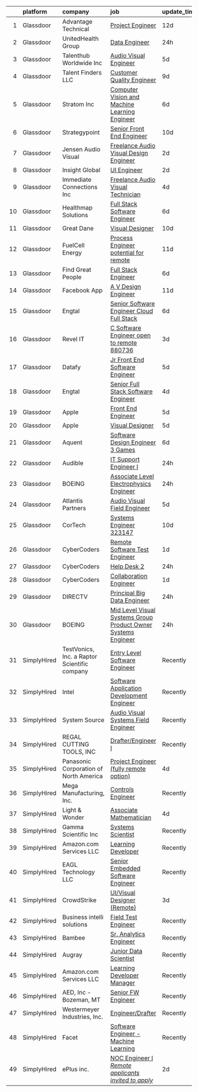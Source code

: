 

|    | platform    | company                                      | job                                                                                                                                                                                                                                                                                                                                                                                                                                                                                                                                                                                                                                                                                                                                                                                                                                                                                                                                                                                                                                                                                                                                                                                                                                                                                                                                                                                                                     | update_time   | location          |
|---:|:------------|:---------------------------------------------|:------------------------------------------------------------------------------------------------------------------------------------------------------------------------------------------------------------------------------------------------------------------------------------------------------------------------------------------------------------------------------------------------------------------------------------------------------------------------------------------------------------------------------------------------------------------------------------------------------------------------------------------------------------------------------------------------------------------------------------------------------------------------------------------------------------------------------------------------------------------------------------------------------------------------------------------------------------------------------------------------------------------------------------------------------------------------------------------------------------------------------------------------------------------------------------------------------------------------------------------------------------------------------------------------------------------------------------------------------------------------------------------------------------------------|:--------------|:------------------|
|  1 | Glassdoor   | Advantage Technical                          | [Project Engineer](https://www.glassdoor.com/partner/jobListing.htm?pos=117&ao=1110586&s=58&guid=00000182101ebd8297d02ad73f6a84c5&src=GD_JOB_AD&t=SR&vt=w&ea=1&cs=1_a4b00692&cb=1658127826794&jobListingId=1007985750932&cpc=2F9DD8B511C89582&jrtk=3-0-1g881tfee2dhf001-1g881tferimbe800-a7479fba4bedaff4--6NYlbfkN0CQRQ3eiV4YWjrRS1ho7HVQ9JO8v6Fb3eU0yDOJbdOiEguntuRlpE4-_N6DYLNj-Gq-hMpVIf-N4PBMjpjm8eL77gqCTGfiPW4gt3py_YKHTwLOa1lmUSRIE-wzznUVsFQoFtyc-VruCZnAGE4Y8HoG9UtzrGS8iVZn8IHyutF-R0Un5c8DN43UiScMHo8DGyy6qwaZHW9pfiJTRzJeIzga9wwpCtNj3RwrrX3yFXTWke35234Nkk42L-8OBFt6W67ApxBd2ZzbQWa98TyiBIk8HOo5juhAt3zU1qEvRLwujQXboDT4juFOx7MHLeoaAec-vqGEEBzZs8NNpapDFyJV0LnZnTaAjbQ-aGGpfe2hpOpVqA6mHB_eS0MaDjz1muN8BcGqQPakSpsZcw5IM4Z09mXBRD96X5rt97dVjVN5gI4e_2R7Nv-faZO7ccxkFAnC6T67KE91UAegtczVNhrnORGrjc6e484yjDzN40H8g9qF_BlXgqsT8UKy0NoUOFGQguiL9oJmH4UweJEYIsPRFPj-LAAH4_qIP4eXWsNQERoU6-UXSeBi)                                                                                                                                                                                                                                                                                                                                                                                                                                                                                                             | 12d           | Camas, WA         |
|  2 | Glassdoor   | UnitedHealth Group                           | [Data Engineer](https://www.glassdoor.com/partner/jobListing.htm?pos=116&ao=1110586&s=58&guid=00000182101ebd8297d02ad73f6a84c5&src=GD_JOB_AD&t=SR&vt=w&cs=1_4db6bc95&cb=1658127826793&jobListingId=1008011112531&cpc=F4EED0218A761C36&jrtk=3-0-1g881tfee2dhf001-1g881tferimbe800-d86abd38da592a75--6NYlbfkN0C8O9VKdOj_1Zh75e9_CvYhSsWVxS1Pvi5WUWhsf4w7FMNRJSW4TyxYsYuWD0K0LuC_C4Q1tBDHmZq-as9HBSb0fb72gXwxAmzij33uSEcYoeHFaIFptTKkWARibMQm1bwQhWf5-TAqJbsq0NGTxH6QcXyYU9qkig2cokNy1E6H4mBi14E-t4_MzUwFZD0O7sP3vDigja3FZujgCLLAIyTqXIygws6XSgKzG7y_nWxn4usR5DyYQDBIDwR7ZPOmIwOuqef6ZM0Ph3eAJcncsZmWKEbH5QNw6hpp76Z620bGdMdFhW2JY4pYv7HjWfJ3JANdNMUBkKSZHjYS8Uf4_01lEgrVgSBpyNSiywFIYm2s2Hum64kuj6dC5E-OljlgCgkcWvLJIeWNPZ70ciS6HH4ggA1kZ3kIhbchhc2OQBYI_V981_Cf84ANTLdQ_nSbRvs%3D)                                                                                                                                                                                                                                                                                                                                                                                                                                                                                                                                                                                                                                       | 24h           | Eden Prairie, MN  |
|  3 | Glassdoor   | Talenthub Worldwide  Inc                     | [Audio Visual Engineer](https://www.glassdoor.com/partner/jobListing.htm?pos=129&ao=1110586&s=58&guid=00000182101ebd8297d02ad73f6a84c5&src=GD_JOB_AD&t=SR&vt=w&ea=1&cs=1_0ae418d6&cb=1658127826796&jobListingId=1008000688025&cpc=8795CF9063CD573D&jrtk=3-0-1g881tfee2dhf001-1g881tferimbe800-c1d0c260fac26604--6NYlbfkN0DpwFV3tuw9vFlML3xauMsT_S9XsNg3VdZNHiuyFzGFE3ciwNCiWa1qTVbJP6xa3o3SiE7kSzpb_mMUGlzcqjxVlt9FBtZPcnYB_qo4ppMqZX69khtSbZ-d0anmaMDwT10aypIn4OmqiZUm8rNL9FWH7XB5YZc2tJcY2fiGON4Np7bbwGgBxOROqtV0WG-NkUcUTSnyu9rlw4Z3NP3ONElcVKcbRQlga4GoRyLavPV2CrdMZC6H8X4kN0ooPcvQIxs-tqfRHR1ndUUgffPY3u_cpNNJnhe9gGFN1HgqvEe08X9KhFIG9pgq0RnM3XmLp_PDugjgI5Gu-ubJynvni5bztN-iSIOUlLu5aLY8nLFdaHUZpHjgxU9k2WtjF0bMZNKSBJS6QPi4oDUWl9i0gK4Yt_raAKyAaO1_fytEzpmITvPIVyxZzgQDPDOiHu9K2dc-JvB6NMt3XMfdzz4ciiJjAP_Thycdy6IyJbuJw03vAp3-1Q12M90qa0qNNLgzWYivNFGBdjtP7w%3D%3D)                                                                                                                                                                                                                                                                                                                                                                                                                                                                                                                                            | 5d            | Newark, NJ        |
|  4 | Glassdoor   | Talent Finders  LLC                          | [Customer Quality Engineer](https://www.glassdoor.com/partner/jobListing.htm?pos=103&ao=1110586&s=58&guid=00000182101ebd8297d02ad73f6a84c5&src=GD_JOB_AD&t=SR&vt=w&ea=1&cs=1_44351191&cb=1658127826792&jobListingId=1007993455640&cpc=AF02A8F32FEE2001&jrtk=3-0-1g881tfee2dhf001-1g881tferimbe800-7c175fe0d7c86be1--6NYlbfkN0Dmx3LM07LHmcTCfdDxfQq3CMLhHJRcstHwhFddpL2x3mjb4UubdYFdrv2OfN7tAbPcDmeOUmtQe3qPh0IZLjy4dfH-y4wZGc4brmhRAKPr01LBBbmWMyLNyvBzN_oLoshbhk0qJaRqzHQcvCG61ITSjcJxI4dorl_WP2h7KTSItjtIEAW2jdLzB8Hv5zGwzx-occaktcKEubraLoYYUqClCSXRzjM1ekvV2Pab9Z7xme5qMTfOqkirviMs3XSkLCjGRPHtViQts0JkwTWpICJEc6N37oid-xXgBXRhiBhYG3erk6XeGuROzUo8LV0Jf6THEYV7j4JVzPrYGNkxpEo0JrfokxUbU3OAXcqaD1yVPcBWvekEm7clEsq8TPfG2p4Rrjd8ircm1xbw7NCNRuP0vaySi2jR3UhIBgKNkjmBsREJ0EcCqGu8T8TGh3yoKLFEVp4jEZSYun2Ckanj14WwgOCyXwrYoaLzC1hHWulTdFGsvaNujcyuys3aTx0CSiXZiuDvyiCqUOuodun7YzCk)                                                                                                                                                                                                                                                                                                                                                                                                                                                                                                                                    | 9d            | Tualatin, OR      |
|  5 | Glassdoor   | Stratom  Inc                                 | [Computer Vision and Machine Learning Engineer](https://www.glassdoor.com/partner/jobListing.htm?pos=110&ao=1110586&s=58&guid=00000182101ebd8297d02ad73f6a84c5&src=GD_JOB_AD&t=SR&vt=w&ea=1&cs=1_5b905637&cb=1658127826793&jobListingId=1007997722081&cpc=D2F1DE17EE1F43B9&jrtk=3-0-1g881tfee2dhf001-1g881tferimbe800-4b643d52aadb7cbe--6NYlbfkN0DHq5cS7_NQY_ZldJLemQnyJLq4g1PakK2IK7lNmBZOqlX4lWGeIayHoS6eVjMnCoMz6j7oXkvRzoVTt6PtW5Az9ZHQCcLZbYJqKkaBVeOb8T467X7fZHHOYo0Qzez9xnSQCWJ67ndDbrLpTVXzvEWYR8jh5m0Vn05KW0tQ3qVs_BJXvM5Z9CchOztAd9t2N1at7GOaOvrgRg52XrSCn7JjcPte0RYyYnGTJ-RA-tkcgLVYZr_d0FuXVdoJXAw_vzMNAye2tmPlp4Pe6DgGyi06PCvVRFX7R1IqvqfDo5dMiYia4m8U1gFDqRdTCnuLmD6T03RwLExd-0S8kvlbN95xDdvpGWHNN1RZ7uv0IyYqGXnAH7KT5uEuQzsT0lXiiTy8yLUCK22DKO_7yG65u02vFwVlyL738vz2PIy5fMsyQYf-EDiHfie7usjKeP478aMlNP0FuPyKvJaYJRNwkm0z80kX0YKHv3JjEXtbADm0CN8772xPeEKUvLHD7-fyILVi1nGIU-oGL9a8mZCjiuL-aSHrTz32A0o%3D)                                                                                                                                                                                                                                                                                                                                                                                                                                                                                                  | 6d            | Boulder, CO       |
|  6 | Glassdoor   | Strategypoint                                | [Senior Front End Engineer](https://www.glassdoor.com/partner/jobListing.htm?pos=118&ao=1110586&s=58&guid=00000182101ebd8297d02ad73f6a84c5&src=GD_JOB_AD&t=SR&vt=w&ea=1&cs=1_2c955c46&cb=1658127826794&jobListingId=1007990760511&cpc=A65DF3A704A48F9B&jrtk=3-0-1g881tfee2dhf001-1g881tferimbe800-2eb1f9986d32a8d3--6NYlbfkN0DdX1mfY0NdE8EPArwFPFtjMkIEdXeK7g4H_lDURVdYTV-b0_V6NfPTfDiH6uWv4SkxgXXY2aWhKYiSG0TVDcdQOFtMjvzLSGkVpvmqWdCwIZ1Di2ANVYkrpPtY9h3fSfbb2SLsvKU9pBqMRg0B2nZIaFcdYhGD4xhfZrtA7vpqGeAYUBV8DbFt46wNBurihXS6BITRnw0kKM0Nrt3ccbtb-bf7s-JmNEe_cW-3JZfibLejNwl651VnGVUHK68-L0Lc0vLUXr0RezuLqqUkEisng91WEltt2Cp4BKWMTw4t1RB_tTmVrDk8W77eLIqAVMiFKzS1Ek9XauwcnfRCucTEa3_0cmGznoG4FaD4KI_znHoUDiEOVctNLXx-vdbNdTEz7Lb8I_VHtyayu_mF_gxEQLVLwf9-anUPG4eKZn-_LbOqxlVCj9wM3mhdJo_X1ToJvLMp5RmXjs2PAyTPK8vGZBVfsZYvzWaIYMg4cVPLB83FWd76Ekm62Bz8aXglrD_FhAwg1OfaJg%3D%3D)                                                                                                                                                                                                                                                                                                                                                                                                                                                                                                                                        | 10d           | Remote            |
|  7 | Glassdoor   | Jensen Audio Visual                          | [Freelance Audio Visual Design Engineer](https://www.glassdoor.com/partner/jobListing.htm?pos=105&ao=1110586&s=58&guid=00000182101ebd8297d02ad73f6a84c5&src=GD_JOB_AD&t=SR&vt=w&ea=1&cs=1_a4f0ff53&cb=1658127826792&jobListingId=1008008655393&cpc=4F748F1840550ABC&jrtk=3-0-1g881tfee2dhf001-1g881tferimbe800-2b26840a77cfcb6f--6NYlbfkN0B91O5vKeJxR9_hxmDa8e6Q5G1GjibsWHgJn1skfYlPwkAXe845tnLEvoI6XuF0eBIBIhcz0HPUIe79UujOZBVd63yv6bxa1aImQmynUaNewE95G793KRTOknt_ThP5QTrQDOUmd5gLH-22R2jo_gzJCrI3Bf2XfHqThDx0q7NMMsUMDd3ajSAC3ZreR5MhGkgrOJSAwb1ZOnxc8TyUppBBoDbdYebiwn-2mu3DLERp-xm1-Pv8wJGX07htFbFqSonAv801IYieH2Z5kMhTU4rfhwY3Ll8OWytNe5VpNpKaVvEaa1rPQutvchO2Y44aIuHtdocRIduLjmSRQohaJz8l7tzonr66141Cwi6z8QqtlFVeXdjV_zN-WMrrC-TWtGlpTCu0I1MVcFl7t6eH9vFCYyDDbueeS6gB32sGCMalqA-R6H_aZ1vTA4CrxxeE0xH_qA2MrM1eO69M-kNIyYoZNChavt49JVXiLxq0j_FvlB0zNYS8l69ajDycln4hb7cLbL-fHo5AhSIvPGus-2lr0YJilzKv1cc%3D)                                                                                                                                                                                                                                                                                                                                                                                                                                                                                                         | 2d            | Remote            |
|  8 | Glassdoor   | Insight Global                               | [UI Engineer](https://www.glassdoor.com/partner/jobListing.htm?pos=126&ao=1110586&s=58&guid=00000182101ebd8297d02ad73f6a84c5&src=GD_JOB_AD&t=SR&vt=w&cs=1_a6ae7bcb&cb=1658127826795&jobListingId=1008007764111&cpc=3DB599BF2F4828F0&jrtk=3-0-1g881tfee2dhf001-1g881tferimbe800-efffad23cdd4c697--6NYlbfkN0BKkHZu3wF05EeDimN_p6sYpKCMArvwa95YdH7UpkaBCqc7l59Erwqcm87s8bKO7iv9rGGtpVwR3vDXtnQA1Phow661jfdibwuAyNS9PQ-Oypp7Gut69j7o5C1zBYmy_0xi3n8wajuGKgnON7fzGodfQhIPobz0htBFmEpgZt95sjgi9ogtwAdHK5o5azN9OYfbtH_c1TEuYbXf1QiVvUyXeByk7bh2ZUOwU-gq9k6GWhSpLY5kr6KxdB-6tNj2lPiNRqFGItrUwxXqB342lekOvIhgHjvuQZ4pPSNQGzhYkNMDmmCR9_CxkuKyuQG3SY8NwX0CxyBaKIoTucKyrZRyOPcNBWhbDc2hhx3de9qCImKgwkpLdT6WWCViyL_e3bV4w3O8mtUIRfO1wPs4DynInZ0Eu3vkIe5MEvMULWEmZxoCWW986rtVdVTmx3ptT3FfONjAYBd5ok9LprMm8kTpQrfQgGrza4ky66SjyEeeWbOr3nDW6PXi)                                                                                                                                                                                                                                                                                                                                                                                                                                                                                                                                                                                       | 2d            | Charlotte, NC     |
|  9 | Glassdoor   | Immediate Connections  Inc                   | [Freelance Audio Visual Technician](https://www.glassdoor.com/partner/jobListing.htm?pos=109&ao=1110586&s=58&guid=00000182101ebd8297d02ad73f6a84c5&src=GD_JOB_AD&t=SR&vt=w&ea=1&cs=1_bfa7d692&cb=1658127826793&jobListingId=1008002556942&cpc=AA718BBA0476CE1A&jrtk=3-0-1g881tfee2dhf001-1g881tferimbe800-f97c75d5f310937c--6NYlbfkN0BG9Ax1qsUPHoY0E4kFVpA_KBm8xzlKrOmxc7eo6gJ-3DmrsUt4Q--mKyV_CNpS3zLlHHCeyra8OtLkU1I6_4EssTn692_Rk4dkwmkhK2QOwC7ct1Oq57WC47Gn3VLtFOE1KVz9e_2EnIHwRY1pCi67Td5yyLtPmi08MxSdk75EmhDVDSb6Az9ELMqPXNUdbOgb1znWFemtFCw51opUbZr4eE_MUvClt5M-UWEoACmOeC18xWTEfU0jn_I3yjDg4bVHwlregM2Lb4Gs8IM-WSo1KJastTFwuCVxI3cSlKQiHx0USAkTHmhIwkAh0-aCfi3duBB8MN3pZbcpcdhSUWFTwSTzAF2fGUl0jrYF7AneLl0ZjzQNgvfJIAeoGCFeOSobj9xuN5g4A4YON3Ix8XSnWJStMOIexZoyaBPE2-HtOku4gqPwWNX0r4vaSRMQ9t5eIPX_x6XNgXXG7x0OweWJSBNgNz-gA4Nx8gKMYHASi974mE6Nyu1aKkka47A55nHHLQ9nxqwFTQ%3D%3D)                                                                                                                                                                                                                                                                                                                                                                                                                                                                                                                                | 4d            | Boston, MA        |
| 10 | Glassdoor   | Healthmap Solutions                          | [Full Stack Software Engineer](https://www.glassdoor.com/partner/jobListing.htm?pos=102&ao=1110586&s=58&guid=00000182101ebd8297d02ad73f6a84c5&src=GD_JOB_AD&t=SR&vt=w&cs=1_971b1ccb&cb=1658127826791&jobListingId=1007997934373&cpc=3E225290CE1C2C09&jrtk=3-0-1g881tfee2dhf001-1g881tferimbe800-98b89bdb07e5fd84--6NYlbfkN0CIqrLb0VkHogqko4T1kIoOU6TIf4MdOcHO-olMTIQ9MMCHEeer82h9N5NYR4Sy4xPsvKaMsSF7To_vjh4pSBz-8DvJcTRBzCMtkezYtTUXvVqgMLYFtpVbPv9AuGaMghe5Feky_9vUFQel52DGXyFvGzZz7mfioBwMKesop-0NvzNeb9ZziHXUBcYNq05AGFGVf106bEpWQyKNwKyODBBFUd-Qb2ynur28UJbo7KwDLmgFpfhQ5eebj_tjSyhtL_-iIPoG7Gkn0YB8llRQkJHDs88qtlsG1M3onBvcscA8-plFw7hNeoRgcznDM1SwNTiV0bZCt4L5IlChQQQ0CT6MblZCCcjOm8eXyjs1h_JReoJRu2R9Qve7Ea7b-XH6mODtMgh6Zjsqer6_5u37lIpdMYByK4nxcnvv2pz3yli4PzfmJe6XkgMFr7VDCtCnuxwPv8xf0sN0NHv7dayJl1xmHFiWFMGHv_CbRJd9bG3ODsIpA3RuL2nkaXie5xVoKUMVOJviQAcxow%3D%3D)                                                                                                                                                                                                                                                                                                                                                                                                                                                                                                                                          | 6d            | Remote            |
| 11 | Glassdoor   | Great Dane                                   | [Visual Designer](https://www.glassdoor.com/partner/jobListing.htm?pos=107&ao=1110586&s=58&guid=00000182101ebd8297d02ad73f6a84c5&src=GD_JOB_AD&t=SR&vt=w&ea=1&cs=1_166028ad&cb=1658127826792&jobListingId=1007990618796&cpc=75B6770C194DCF89&jrtk=3-0-1g881tfee2dhf001-1g881tferimbe800-766332630eccf0ea--6NYlbfkN0DCrBmmUxXYPxYG7BtQHLGDEZuinodfNqtJzgJjp5EgMkkYUlK82qrMWcGwYDPkSjg_0UXD-xCf0qLzuiwpX7WMyyuUey01Ain8LfI3gn2c2cDUg1kHGvejTPWwFN2F7KxHYmxylTIOAZdAOLiPMsTuhWjRmFBLj5G_X9azw-LYRlt8OfNLI3ndG5jFHF9uJjG9kc4j6St3isfXWBbm-HILnWuuNsLEJGO-Cn-TAeoSCmoYxlWaLue2qZ14QM9C2eE-Fn9osMrmd2J_BgfgoFl8-Yh5u-Q8LzirEcuyXbzijt9nrt8y6SW_f22zmRLY3s4Nso20YfldSjnC4sd6yYiiSWMnYoQsboK6qSpayqyfZBdW0ABYWgzGpwiFiRcrie106GlisBzJNC8tghw7hqjhoHrfxsKk8QhekX0hLFibS7iKeL874XiNQgM3JocM6ZkxYET5sT7RnnM-B6nXcLvC2mQNxNKDI4RQBtz8pdbCwHMEHsn9BOmvNz8utU-vvp0%3D)                                                                                                                                                                                                                                                                                                                                                                                                                                                                                                                                                                | 10d           | Savannah, GA      |
| 12 | Glassdoor   | FuelCell Energy                              | [Process Engineer  potential for remote ](https://www.glassdoor.com/partner/jobListing.htm?pos=113&ao=1110586&s=58&guid=00000182101ebd8297d02ad73f6a84c5&src=GD_JOB_AD&t=SR&vt=w&ea=1&cs=1_0564fbe4&cb=1658127826793&jobListingId=1007987377613&cpc=1160948BCBA38B5B&jrtk=3-0-1g881tfee2dhf001-1g881tferimbe800-a18775f672e6080d--6NYlbfkN0D-czB5s0GPRDgcR1sV-RphSeikqv8-Bbo1AQgfuWEkCw7SfK2BS6dHXHC71wIOiPV1DLczV_GThehl2BhNxMo1Gnntw1gJLGHvdv3yJUWi36eYU04Q8iEI2LH2hUSeGS627F90n0W5WqzIUAZ_ey1zxM1ISYLcG1_JiaESjvimax1ifA9VglnQeQXfUyf1_kjrDYiP66pCBieuOOgwN_FyzRpkeLD-CYKkZUlx47-xd1OeUKmv4APihiz7dLAJ3vhlJd3bBWiNhuYtMlNHqOdb8KuTQm2IZxRMmSJ379rqGqJs-c0VuHaI7OTmLg5_-Axc_TOf_kRE5m4A-gAW70-kPIrfJnD0k3meMR3rwrlFvUv6wBq7Lk8-nPi4BMcVEIftnbqXxHveDa-KXCnVtZxs4LO5lhnQxEhSHXsBHoFmRD1aaNn91VzqtZQDWhbMp_MFPyZQUDW8ylhybCPylxX_Dy1EDnhdXcMMVxlTEGbcVEiTI5ecevFROuXU5mM6Aw5EgYFS7W-NYQ%3D%3D)                                                                                                                                                                                                                                                                                                                                                                                                                                                                                                                          | 11d           | Remote            |
| 13 | Glassdoor   | Find Great People                            | [Full Stack Engineer](https://www.glassdoor.com/partner/jobListing.htm?pos=124&ao=1110586&s=58&guid=00000182101ebd8297d02ad73f6a84c5&src=GD_JOB_AD&t=SR&vt=w&ea=1&cs=1_9c54f266&cb=1658127826795&jobListingId=1007997608736&cpc=654405A9B1E0A9F5&jrtk=3-0-1g881tfee2dhf001-1g881tferimbe800-81110c879b6f9a3d--6NYlbfkN0AB_wwm9c7mTJ6mF64Z4C4YaWvUN0ue2WMj8uKqDGvbSUpQdFC8tKXzAleKNXG88hYqbhdu5OgK3s6S06o6e9kROcZ0p9G3l1zppEyrdsPDZNnLLsQ91Ot8FL94NgDegTH9gsp_OvUxFL_XX2y3wpnntBQy4LSBZ7Wa8i5aPwxLIiP_0BVy41oEaZ1hd3tWIobfa56C8vIU1PNxHEdv9Q-A99JHrGTzeoFULf6D3Sl-Cpo8ibG_i1ZiXUSEguH3HviediMhnfTL0WncVtYSZ-C2hOGHIXN9wgj6svRlmeDulhgEQ8infKOoUY0LB2CwQa1GB4YV1l32gD2OJOVMtDFf0A0vNpfj22S0i9IDjlbSvW-hvAT7fIUBDaPCbUTaJtx1qEAPigqLXfvyv_b2I7t3Xk8-5hZjA6ocESs_uYuGLEyJijU1lXLgU-gbtJtQep7gcnXVvCsyvnolJCbg65LHiW1uthegsJlSExTnHHRIUZePoCfdGlkpX3Jl95ZQ_IU%3D)                                                                                                                                                                                                                                                                                                                                                                                                                                                                                                                                                            | 6d            | Remote            |
| 14 | Glassdoor   | Facebook App                                 | [A V Design Engineer](https://www.glassdoor.com/partner/jobListing.htm?pos=108&ao=1110586&s=58&guid=00000182101ebd8297d02ad73f6a84c5&src=GD_JOB_AD&t=SR&vt=w&cs=1_c84481f1&cb=1658127826792&jobListingId=1007987082728&cpc=ACAF1607C5C1E404&jrtk=3-0-1g881tfee2dhf001-1g881tferimbe800-a6b078b07fcae20f--6NYlbfkN0DYl4UJW4r1Vl7FEn6T9F-rD9lpC-0oMJVSiWjK_MGUd5ZxEn957iThda3zHpNlLYOR8rBJ7bIPVPFadgHiFM6exkg1ZAlNvMeaNBTLh2jUSD21o7gyZigSkN1Sw-jXOyJt234AZ-8s5XcMbCQjaggb3CIZcz7lD8YWH8O8SDgIqqQplxNokApsHD6QqiHPHetyKijQA0x2ie0RgYI6hIPwiVRrMMPLy3g37wm-JdWUNcCJMoEbGfFeE-6fIthMOmGTsLzXjx0SY6LZbBqTL8Z3GssX7BJgcDn009YCOUNTXiS0QmGWeBSnERVYMovDS_QiOWniX5GsBp4Aw6ZnzBGDhk_hO2Aks4Gufc6kW4cYHL4xivibsNRgeQhlsGf-xyeWPy6XH0bMWcSOmo9ImXrAMTy1UzdU_cjgPoU_OeiW5wQCQDKyn8XT8ZjrCgA6LJ_uBNsbycTaNLhkpvKELXS7fQbLGC84ShZIcvWo5MVDX4BP-T0EUoNCGmT7uGIMnTcVfbohbKJYzP0b7Q--BojmIaHKvbk9oYaZTwUQtYNho1dz8WLb0apHVW90_dmxiJFKEsgaj3V7jUM_HJ9AUlhJCmhx-wx8cKwB6v6XWuX3kg_qKGRTlwZ3PTLNvKuTdT6yaUJDY6I40UXAHdZp-n4nfg-2zMzx7Z-67aZ5Z7f085G6iTNwztp21KESqsbgWROwAL_v9fvr3OVodDe7EvrLglSjX6zJzSbCRxu1T2SxMNB-5BYRJZ7KZjiptyDietYJoPhY4mGCIvVQTv1488tjNrivUC5oCOe6Cix9EQP1czNKd6tDqZ42sL7Kq6VADAKZ7ShM5Yc5XMSK5h4F_wkcdtyu39ptcG2JRBH2sUYxg7XnoLFk88vCiQR3aM_IwB10mTRFHdWxIg4jzYXprRCjsbjnDnpLeUqz-x8fx8D32pa1iw_FJM9qbkjgPQXShALyxTiCqfnwK0uT_gJNvoXAQOFM5CTdAStUzha0sZH9NMNpA1DlGt_uLGKWI3JroTsE8tWA8jZHHdiWArfxGqAkAuA4blxMDg8%3D) | 11d           | Fremont, CA       |
| 15 | Glassdoor   | Engtal                                       | [Senior Software Engineer  Cloud Full Stack ](https://www.glassdoor.com/partner/jobListing.htm?pos=130&ao=1110586&s=58&guid=00000182101ebd8297d02ad73f6a84c5&src=GD_JOB_AD&t=SR&vt=w&ea=1&cs=1_64eaa2d3&cb=1658127826796&jobListingId=1007997760093&cpc=F4EED0218A761C36&jrtk=3-0-1g881tfee2dhf001-1g881tferimbe800-8118d3b44cd52d35--6NYlbfkN0B7Z8t6fEMDh_BTkcJVPNJicKvZQEBTy5HSwyHa20ewqmyfWNXjNsfvmtdqiCQm-EwkGVhWC41tiVBaGwVHNmymbV_3zsZHkc4mWh1021kkDftPZOSkkfi5VcfEghY2-Fq_0rEd7MtMm6m4hr5Kd5jrAKxViqb1_sukXFFdGEAsbilQkeqg5_2FPTKzEUu4DWoT98yMqlyyBsRkNKLaNIcnSHWH9YlOfE5faN4vsxhnJT3eeGZMeNiNv77RLVT136iJsMhU_WuQu6hDFDqf37zzcrLSmWJKOPz5Fxi3lFRgWnxrUQ6GP6Ois4nQo1sgSLaY4t4HU1uw-jBk6RL4nj7d7QBE_TbEPXBvDkn9Ekboxw3Z1dUClNmHN8PPYIAoP2jXUq2Ko_Eoxzeld0JgbyzGeXoXJ3GA5UFO7a7dfyz4xxdekY69TjMkRd2lxtzIm6d2rcqNU6LTO4MaeAfePaJhBoTRbrloElR3HYS11CGyujD0uRKtVNjt8vVk8hnIk6HHInz67anxscN0LGGipWKEJ694fBUYJYxFovij3IeRrw%3D%3D)                                                                                                                                                                                                                                                                                                                                                                                                                                                                                      | 6d            | Remote            |
| 16 | Glassdoor   | Revel IT                                     | [C  Software Engineer  open to remote   880736](https://www.glassdoor.com/partner/jobListing.htm?pos=121&ao=1110586&s=58&guid=00000182101ebd8297d02ad73f6a84c5&src=GD_JOB_AD&t=SR&vt=w&ea=1&cs=1_c51bfbf3&cb=1658127826794&jobListingId=1008005195466&cpc=07D58528F3898F33&jrtk=3-0-1g881tfee2dhf001-1g881tferimbe800-78fc4ba64c5e1c61--6NYlbfkN0CBMkGvlwK6m9pia4-10scwEdV1tdP_EMYk-E5OaTX1bdhbKRI44EdcSf7E6Hc-PClIvYKSfgeIUrslofeSxOsstZtxK53j7gyByq51mq-1oydfT2ImB8RsoR_ip4znSv3DYwwnPpVTw9o6NNF02dpYxd_hvUIi_H212NJ-eV4cqvK4vYeVA9wx1smMY-F1pDbbMRi9m2g4BqAw_D6fKz5IaiF5iBVRcUxNEac_uijgjX5T4YikI5b5UlLNL6-2V7YhBya0Vujv0mzc_xZawUdq0HFyMqQBHlmaMJlUmy6T4Ghfrmd5FHq30azF6ZJdQyyfkOAo2fmMTkS_mJAKfdJVBi-GFpAte9kbC0rmiIaBk3eEBnMCLgQYa5w_DVG-RsYw45hUt0oZ7rBM3zHgFP9TlKou3MJMs30uPD26zgcTf0a4s2N5Vux9K-DrVzhYgL4ZyRpCrQArQThU9OeLTSWwqoXhUPog_gxBf-X0eRqrp93HVfFwMiluEKr_Ht3FkuD_CLyTy2-Z_elfvXt031pQ)                                                                                                                                                                                                                                                                                                                                                                                                                                                                                                                | 3d            | Ohio              |
| 17 | Glassdoor   | Datafy                                       | [Jr  Front End Software Engineer](https://www.glassdoor.com/partner/jobListing.htm?pos=111&ao=1110586&s=58&guid=00000182101ebd8297d02ad73f6a84c5&src=GD_JOB_AD&t=SR&vt=w&ea=1&cs=1_3d2e67ec&cb=1658127826793&jobListingId=1008001127265&cpc=D2F1DE17EE1F43B9&jrtk=3-0-1g881tfee2dhf001-1g881tferimbe800-5ef2e1ecbcda0f00--6NYlbfkN0CNayYzF1mBaI40OgT78t3Q2d9IxlwDzhsYR4HK7epYUQ6uENfBpi378mfFSw0glwSaENmExYtbP8ziNciALUSF8I_5Y-nIuOtKnsv2pTspHEOpjmejQpo4vE7VqJux3zDBE-0Q26_rgYtvbG75Cc44zLC46jnM93OWtmrCbRAHfyNcwwJ0CO1dnDoB3FWPgfc4nzkch1VThJwlqINpHGXY95j4pB9VYXSczntwBdYQVQ8K1QItQ34Bd9Cdekfxr0RFa3MsQ5rWSGxK61ssr-RbOJk-bPWGoUvrW3hLElXbFOxYEkEM0RI9ca3bcz-1nb4iMqRua7ApVWrAZ1VwUayhcqo9Az80nGTfJSPVV5QR7u0q5z8G11mqsXiQ4y1xuZYptBo6-vQRN8fd3ccj7MhIlpmljPHnER8qwWkX4GfSKktgAec98R2Nx8TsGQx_prmVpQgnRmx2B0mYSJWXUv9gL0I9EahhXBuBNxFkFTyioEZJeVxCiil-m4t-vwIy-F9XjI4eSfUViQ%3D%3D)                                                                                                                                                                                                                                                                                                                                                                                                                                                                                                                                  | 5d            | Ogden, UT         |
| 18 | Glassdoor   | Engtal                                       | [Senior Full Stack Software Engineer](https://www.glassdoor.com/partner/jobListing.htm?pos=127&ao=1110586&s=58&guid=00000182101ebd8297d02ad73f6a84c5&src=GD_JOB_AD&t=SR&vt=w&ea=1&cs=1_a4b74c36&cb=1658127826795&jobListingId=1008003147835&cpc=1160948BCBA38B5B&jrtk=3-0-1g881tfee2dhf001-1g881tferimbe800-e0b40d0379171757--6NYlbfkN0B7Z8t6fEMDh_BTkcJVPNJicKvZQEBTy5HSwyHa20ewqmyfWNXjNsfvmtdqiCQm-EweS3qBIao7sN6Ut5o49vGAHYQjvK7lQSIJMGZGVhy8irvMl2-o6QhnjKXb3e_eVHpjKHd229gyBwHqG6rKAfeiS822t4-is79dTBNcqJ7cZK9SIoCfKu9G0BQhtaYiHzAgmEpNjYbHFgBc0WqpuowpizUKtwcd1YH-381kFecANI2sMB3D0CL5W2lYtlv-ebrXhBV3GVxf8NYujY6okNzrygbS_6mIUVSwzd5QshaMj0qrmYD0F-76l1OD-nMTk17Nj6qJPh_9KSO8z3_nuDBNMqojhGtglcviGd2rxLbYou51b5Mv-D-TC_Wcvbx0cyN2dylZ_hnbOS8dYWOdbBvM924kETnp1fVEsyifCAr0WUsPdLW3vRcq64uMccp_9B5VCTe1QndpbfxDT2vctm_fChpzcyeJwGeoCNgCc5GBYpeO3AwbqvpE20AXmJXId2yZAJxGkoMxwkPBSIgtTjNQvo6ZxLFk-oI%3D)                                                                                                                                                                                                                                                                                                                                                                                                                                                                                                            | 4d            | Remote            |
| 19 | Glassdoor   | Apple                                        | [Front End Engineer](https://www.glassdoor.com/partner/jobListing.htm?pos=115&ao=1110586&s=58&guid=00000182101ebd8297d02ad73f6a84c5&src=GD_JOB_AD&t=SR&vt=w&cs=1_598243fb&cb=1658127826793&jobListingId=1008001513312&cpc=F41FEAB56D215062&jrtk=3-0-1g881tfee2dhf001-1g881tferimbe800-aff69617645540e0--6NYlbfkN0BvKrLyj5gPmtZO9T8euul8TCxuuKNOtzRJOomxnwSEodTz2Bc-sPZlC5mDe-NOaJgZD6jMT1c3Xc3P8iLxpJrItp-l1aO_5_8sjK00_NMKoqLiqmczmQZJH_8quVm7stQGINQGOsBzHoKLk0U0rpN9Dr1TqG_WnAzcg1jsWxgtUazgjz5FGYP-mr9YFnthdewUqHifm8e7pKLFoeJ2SsNFBSKi60LD-2ZNtJfVC6abggbnHd3D-Ej13ocBpTIPcaZj_0GUa93JlPJ5ZNtYc8qCipl9pSIvcJWlvOgOb5hqmYeD8IGlTrcYVSiNJArwtuu890astVUVVYmR1uwYmLPaeBFKvGdj7HpPkprVxCGwgjB_RkaHturDpUHmXb52i3BUTpSr9H3Y241JyOElyo-p8zMRIR-HYSAZD9VswU6ZeVLU9rmzfIEJGwdhG_PJ1nLPf_3W36FdbwcJ68FuTllhaJ3WViyCm3BJ0zeu8UCxrHWOQJnGd-8PPUsIkhAGtQdHymBbNQr1gRG96orXr53BXIXSTj1cxPB4GCsOXDtItyTriSZ_6AmUoO0St5vwVErk13uheY_HaP2fvzDovHwSzoA2O4GCtFKoW7VF8bXKsedxO5iD7D23diTifA9B4VE0ApRNKo68BGwCMxO3if-ENQnTNGzeM6l0jSdIhrEy5_6M-P9_d_0BWXSqfvJdq6iXDcRR6YLfQtTsVAI2ogmwfp8WnFPCWRkh6jq9PAeOpNTQTHVZKfTat3nyb6vW37WQhbTdN8_K2WbpLChG31V0gVadOnbHgyQFWV1Rt6Tq-DEmDE86ZPlkHQZEe2v9os2zN-cajdOk_kqCAS1PLfzyj0zZo6DR1M2GtpnHLH4RDgmZEq60XdnmJvCG3tQiC5sSB568kDkVggxKIyeOvp-qes9_COOcr7yuDtaLHh5FpYHhSed7xue-OCZ0cAcJnTk%3D)                                                                                                  | 5d            | San Diego, CA     |
| 20 | Glassdoor   | Apple                                        | [Visual Designer](https://www.glassdoor.com/partner/jobListing.htm?pos=120&ao=1110586&s=58&guid=00000182101ebd8297d02ad73f6a84c5&src=GD_JOB_AD&t=SR&vt=w&cs=1_67319636&cb=1658127826794&jobListingId=1008000449141&cpc=2CAED5C921A5F994&jrtk=3-0-1g881tfee2dhf001-1g881tferimbe800-725650be1939cb46--6NYlbfkN0BvKrLyj5gPmtZO9T8euul8TCxuuKNOtzRJOomxnwSEodTz2Bc-sPZlt2Zgji_QUXE1DpKK_IKw2baLKl9nQSREnHz19bBeIMUFkqjXFi8NUqZQoagmycCQzTLkaeHtPpDE8APa2pgkaoFHMlETbLc6X-81aNBbVmofMmzEl80T-FVMAIqJbGh1dvwZAhl6iJDR6b6dFDHfRrMCMLkdVb8GgK-N_49TskH_YEwQMsfH-U4cWs4fnBX4Zkx9f61l-MGx1nrst57R4r3UikAqzdg2p4KWDBXyc_t3Z0uWiJcXkRGA_pko4n3pMr7aHiu7mwqO1RLyhZLYoW8KxoLWBSkcXlQ6w-oCNoR6tMNiBe_mlmi4O-KL7yESYBw9WsMx4nNNF--2tBHDSv67mZQPW7EWnyPWarpumP_lNv3DjTUwPJ3TkjpKRsy6XtZcDsJyHg8H4ctyVCYfYZMzKrM6UWvn6M9rMTg3HN6iIYzyhEwtnm-7XkCUB6VuVfPcLEMe8POQ_tlqYJyaZ8qm4b3bxiBvJTlr1hH1He_WlZQokf-mE68Xx2x-QPVkd1FKCLSjhh4oVPWfZzt5a8JyHvqVppqlJJKd0N5YmSIjqjSvOFyY1XiHh7jla4YVmmNbxiKg_j0o0gCavARpHRpTRcoXGG1bjmj-_eV_OlnhU4uSNa_KbLnNMp8jqfI-vqPnDwpkU3PWRLpi3iZUONiBqjYDlNdI7fE8vyf3tEavXQaNcP2-Txul-mClVpOv2ISuTf7YtNCOJlNKpLa_deSxYWYbVBLygr3plhV-p6y-FCO5zeX0hXBlfy6hPt-3BZIvNyGmpS3di-9jk4k1vSiM2CVFC5gSf-l2HINKeClgildGMzOzlCg75y3T3ooGa6Yq4WogiylbzHK0eptHyQG7vLOR7KX8QnAQXyGeqm-zw2pL6fbpYVu1ASRGQg2Y)                                                                                                                   | 5d            | Cupertino, CA     |
| 21 | Glassdoor   | Aquent                                       | [Software Design Engineer 3   Games](https://www.glassdoor.com/partner/jobListing.htm?pos=122&ao=1110586&s=58&guid=00000182101ebd8297d02ad73f6a84c5&src=GD_JOB_AD&t=SR&vt=w&cs=1_1974850a&cb=1658127826794&jobListingId=1007998491971&cpc=FA84DF7EA1EC2398&jrtk=3-0-1g881tfee2dhf001-1g881tferimbe800-9407860689a26d9a--6NYlbfkN0DMrcEu7yrtATojKJA7cEzGQ3FdRGWLh0CZQInL4ECGI9gD0Wolx9R2EDT7B77c2cRNsVHmi2Nz3yUZVeF1kDlkgU2DrS0ttf1-4RMKWxJ2erNeNqc8PK2_pssRTx9Cj53zY5TgDvCdWv0W7gTAxIgADNXqA3nY60aR41AimnjTN9woVZ-8mFtBVa8wR3MbYRramYPpRPxM0WZn69Riw61tHBL9BPuDYM5qKeLUjsrOgHmYIlRFp07GiuBPOA0YHsnv1uDpYEiYW6g7trOabq7-S4_fIjYtLYYpiAYWSQ7NRbghAd6cLjZuDhygQ4J4_L1N761HupzjkHhKoOF8To1bsWMoJN4zyWYyOfIyV223yTOKqxA0GiMvcOqTVTQAtBS4KZ98TBpsPttNCAlf68wifUbH0tKU1iWR4p_2g9gidNpTpehj3Z0AJzVQK2WmdGcgLk8DglKH_A%3D%3D)                                                                                                                                                                                                                                                                                                                                                                                                                                                                                                                                                                                                    | 6d            | Remote            |
| 22 | Glassdoor   | Audible                                      | [IT Support Engineer I](https://www.glassdoor.com/partner/jobListing.htm?pos=106&ao=1110586&s=58&guid=00000182101ebd8297d02ad73f6a84c5&src=GD_JOB_AD&t=SR&vt=w&cs=1_e6b78a8f&cb=1658127826792&jobListingId=1008011047666&cpc=B576E40E3A51D23B&jrtk=3-0-1g881tfee2dhf001-1g881tferimbe800-81bd88ecb32a1c1c--6NYlbfkN0Bdd4o5uokT9skMYzkzH2dUVVc_sjS2wyLHOFjCY0bjoWlY3EBfcPTk1JugYgQlrlIvLcXcn0klfG5ZDYz1XLKSr2wQXxDznPVO6UvOimtoPjhbWz-IJtT7lFjqvTICm7qsqV8EUQf80X_CTmwBaimnpTdNCBe-j8N1LXcmWEmzBwDF5AUxWCZK_mbY7ImXyfS67GddfYzIJZM0-ZgPT79Qw10k1C5FUmqbrvkQXNsmoBvCKDb0OH4ezdq4BypDAYodyaP0m2cWB8-Sr9ImR8B1LyunYgCUIHgrnjEyWVBC6MgMd2jvt9_IiU6VAm9nrgdKZR5zV1UcG2Jjnl3LHee8-vOwMCZluu55rrOywWAJsWPmInMujGuB3pjKbWXMxQEevzkF-KkM_uPAZDckYRVDi621n2osTM0cNmAjRMjIgpxsAqWp9F8qzRGNelgpwqg%3D)                                                                                                                                                                                                                                                                                                                                                                                                                                                                                                                                                                                                                               | 24h           | Newark, NJ        |
| 23 | Glassdoor   | BOEING                                       | [Associate Level Electrophysics Engineer](https://www.glassdoor.com/partner/jobListing.htm?pos=112&ao=1110586&s=58&guid=00000182101ebd8297d02ad73f6a84c5&src=GD_JOB_AD&t=SR&vt=w&cs=1_270812ab&cb=1658127826793&jobListingId=1008011119957&cpc=217C45A42544DB93&jrtk=3-0-1g881tfee2dhf001-1g881tferimbe800-dbbb5b419cbd0370--6NYlbfkN0BddK4H-tsabPiX3BvkwhvbvP4OkLNzlRX6egXJy9Hb11ERhvpR4KXHOGIJSt-F4EkZmaWtV8eaRsQ3V6_Gfe_2700EjBDskd7IaIkQH05gx_1qTi7N5L_EpHQU2dRvRkWzC0v3xWXPhCIv4tSmMtm6QXZrtgff3YRa23CkH9S0Xdu08dDBZdIUtz19KwzjsJETeCS7eV5tPf9XBAbRRnj_bGiPDvX_ST9ZDm28Vpd29OMqRyccgwshJ74lrE4eVcjm9cgRu2B8QKekhPfY69Af8pXfJSDEXvyG0AH_65djy8Az6r0XT0MN13tYNlPHKkCYgQ2h9E4qdadkPKP4C__m7SsdL58Gxl5RqKTZuZcRtQUOkrAR2BIpEzc4GqzGCX2pBljqtVoCqRgBFiNaqaVmxdv0sNwC4yQV8smOJAwMYyXapj7Gm-WC)                                                                                                                                                                                                                                                                                                                                                                                                                                                                                                                                                                                                                           | 24h           | Tukwila, WA       |
| 24 | Glassdoor   | Atlantis Partners                            | [Audio Visual Field Engineer](https://www.glassdoor.com/partner/jobListing.htm?pos=101&ao=1110586&s=58&guid=00000182101ebd8297d02ad73f6a84c5&src=GD_JOB_AD&t=SR&vt=w&ea=1&cs=1_95db4076&cb=1658127826791&jobListingId=1008000529506&cpc=8C48BB2340EE80D8&jrtk=3-0-1g881tfee2dhf001-1g881tferimbe800-6c93a2333cac932f--6NYlbfkN0Bzkuy17zoNwKMVjyusHhR7JNYo3SmelKzW8jp1Pa4Tk8SeJt-khgAHQzWVlzti0KNqIrcm1164D4Jq1xKJqq4DSp1ARDI4HN7pY5P8HnP-96pkLXaTpB2R6QhnS6VtgNY9htuXhdrZUAr5VkZYgmQV4Gj-dDDEf0TjHR8mHuD4YGt-rprWIXiyy0sTjqZJRhoSpZYnS-S8JZYFA3n5rRW5Y_C808Ozm-VCTqOQnNXvUsRMdwPxDLFCYXA4PsSs8RejM9_4uKucZoclu73SIgarG0Y8PV1FT8DB1zJ3fblu711zv7QuzmXoLKMi7pTI7poPVwR5Co3L5M4cxXvKZrsG97kuVamR8tlQDwxJQRvayOlSJSvJkhzYtMFxtYDN2fLc-Fdcg2WTI6U_s3a5Gu1-Z3a44-u_bA2HynYQ-OtOgTRNCaPjYr13cE7nJ04rKJlMWu2z3nqWZH7SHhPCV-rBaRyFh1A81MjJK-BQmL8MP2b6lDf3QwdpXHOe0sy1FgqMcyMOcmUZXw%3D%3D)                                                                                                                                                                                                                                                                                                                                                                                                                                                                                                                                      | 5d            | New York, NY      |
| 25 | Glassdoor   | CorTech                                      | [Systems Engineer   323147](https://www.glassdoor.com/partner/jobListing.htm?pos=119&ao=1110586&s=58&guid=00000182101ebd8297d02ad73f6a84c5&src=GD_JOB_AD&t=SR&vt=w&cs=1_b7428249&cb=1658127826794&jobListingId=1007990313023&cpc=6FC5BA77C9A4CD78&jrtk=3-0-1g881tfee2dhf001-1g881tferimbe800-e91461234fa34707--6NYlbfkN0ATCZlh4at3dJuJ3v9QYE_c1VOYF6jG6qQshNoY64OlFGro_RWsbK-5h7eL5z77V0ko7shW8MMO10aILQxdeXS9D23WRTcqH-CE5IrhJ30uEMdFb09KqUEnhQb0tg2nUjBrALvid36DsNv9jcNr7y4Ad2DbTqYt-zrCzB6Ip2n51q1kraYI5L1gO9sYZG6yEYHsIuvp89k5O_74kOd7FlpQNDbEXh-oXFHvmxaWW8mgnXBm_jrUzrcNz59Wm5j5M8Mot6VM5qbB3VWxCuEIXX6RG-FJcDuHoKwrlHp_ZvOOx2lZaYcWe4M7Bm5LPtnROvePYTRqCc8JWXR2WQE3Rcm_xrfBkDnERgMgJS2k11lXS09atEEnn5_E1tPKmFsymMIiKkoMqB10yx8HWRKUoCZAw1NH7KYjVtbJW8F5mYKHfc6zhvL7Um4psDl3dbFPLCB8OnyD9Z48j-bjbX6Y8OisoBjeOjIMPDhxW6APBYx1vLzJTFkR0_A468SycFpYS9vHb7pdWDVG047dCjNILO7T5h6_iMEj_3LT1HgOpaIb5VqyWxqiMG_BqL7vNUQqJdheKCMe1_4nGR9HwCqe_2VFky7qalFgMqE%3D)                                                                                                                                                                                                                                                                                                                                                                                                                                                           | 10d           | Richardson, TX    |
| 26 | Glassdoor   | CyberCoders                                  | [Remote Software Test Engineer](https://www.glassdoor.com/partner/jobListing.htm?pos=128&ao=1110586&s=58&guid=00000182101ebd8297d02ad73f6a84c5&src=GD_JOB_AD&t=SR&vt=w&ea=1&cs=1_9797a377&cb=1658127826795&jobListingId=1008009980620&cpc=6FC5BA77C9A4CD78&jrtk=3-0-1g881tfee2dhf001-1g881tferimbe800-7a82f3238be0b04a--6NYlbfkN0CpFJQzrgRR8WqXWK1qKKEqALWJw739KlKqr2H-MSI4eoBlI4EFrmor2FYZMP3muM0K9Plf2oVC_y0Vtwn-PEGuez1xpzPw6AXLgsb1_k75kxXFrc1hwfkf_xpJIcDc0EMEQftDQ44tMtFjw4uzTcQ5qRNGBjr20bh6cy2dh75dssGgwvP4DaWSRtfXleqv7xNk-_foZa6egFfjWO0qkarIM2oX224r0mrJVYLyL1RhzTTrxKKB9UYwgG8W0llJd2eowdHXGFSIsEw24cebjpDVltH13iZGLt9xBKl9oFmdcgzn1gqkIUYsMougd80dDKpb9sPJBIcHTnohkmaLHFiQ0QDsPsG064z9LVPZTcLrQgC-x9uTOn4gpmW6Y7PVs-v8-Xxg9iUxp4vb1Tfera0zNqZr9XVUvw81Sy_kMP5Ebh8PsubA2eTVpNEja4y4S-e7OVM3vVox3eKkzc1Gd-D9t5OL3fz0DUL4_9VWGFW3kxplBmbnVZu8wShPoN7hsJV61Hd9dky4o6sfmZu3uUSNNwJDJPDpePWTgnbhfsx0qA8mOXs5pgqxmBL2XccMZ8H835UlEhf0dyy-PzyjnJfGdqufHCI17rVGI3LYHkADdkxXiqpr2SHbeeTDNtcug4DNHojkAZUV5j8vsaNxED6Ksm8fM5c_Uefl0mtkNIV5iZPOL5i8adVQtuV9rQRlMLt_LsLGu7yY8Ao068H6FmrIRBqbbSIEmfxgTyJ8bi1dkhMTUbYmEV7ACKLFDtfAGMlIvlznuSd4CsTeLF9zG5lbiZfQtLKNzuNtW2usdBIg_DVBz_0LChtgiQsdDjYc5ikW2zCo_Otjf_Se3TwMm2svw4vbMafCaikGkcHc4P19EBHyP1Hn0-BPkj4KH27ZCJcQgzff1TwSUcgscllRHlhjRVCf3J-JXc0qapYk6kBY_ysFsYi2FrzuN_1TJ_SnSW7YttKGawPbtDx2uoissfdcNB96amL7f3HZeGfTQUU6vw%3D%3D)                                    | 1d            | Hood River, OR    |
| 27 | Glassdoor   | CyberCoders                                  | [Help Desk 2](https://www.glassdoor.com/partner/jobListing.htm?pos=125&ao=1110586&s=58&guid=00000182101ebd8297d02ad73f6a84c5&src=GD_JOB_AD&t=SR&vt=w&ea=1&cs=1_7b805f08&cb=1658127826795&jobListingId=1008010211463&cpc=6FC5BA77C9A4CD78&jrtk=3-0-1g881tfee2dhf001-1g881tferimbe800-354393eccef8737c--6NYlbfkN0CpFJQzrgRR8WqXWK1qKKEqALWJw739KlKqr2H-MSI4eoBlI4EFrmor2FYZMP3muM0MAK12PrKEhaOI2e4QiP_xfmcF5MCL982XeKQMjq-1DG4yEiwc3hEC5TqzJVq-Ar77oYE5W5_zozbu_fuvw77YB4_G6WsZRZZkVfRqa9HrxtJgLAeYDv7sFDvcYI2er0FugPrWrtNAsAqd4WX6NJdp7L1ZIBfhzN4i4S1blDXufozIYEVji9l4sVA2zc_5A9i3iwX0KqENDtwJ-aMr1gYescpjzisUoBo7vvcXOqf1j6J-Ba8PNukqiTWULTJPxVpxJ0jJXM3urZBFZF2-IVprFWsLlsxVZBFKFjT36JcjwFgLUl-5Pq47ZmxG6HBNWDp4lC7-yDyzxLYwsbgjyP8ET29VVKNaFoTQUC_oPnHGcJK2PVZXgibY6_wRPo2tlrBHiwOATG0Uu-55Etr4iOR2NKAzQbgjspFa1tVpL0U73Gy814F7QN0Am7ygO9dF7StY6xLYhOr8xBdnqJmTiMAZIRKwWWm8c_-ipnN5zP1DOGAHxJLMyZlOYoaq9QzXVz01I3MMd25-u7UsfQ3O1Nb4fl6h0CUzahKHMYG-ElAJ36oAOHJdvGR4rXVA-0Mrhm_z8IV8g1O9ztx-78PTOpNHGrINcTwg0ZcepONkGBu2KOHJreUzhXizx0HE84J2mJWDMxku6N6Cb4xILWt_i31W0y1m0KnfCRuOHjZuvz0DRh-A6vZweMXu6SW6EZXCE1Dnj5HsHul-7aZ88bHEvZoCtZWMyWooZ4fPVWMIj_-Tn87ymsYUt--NG81m3V1qcs_FtR7KYQWrrB9zRGVnpeYtMqi1uIHPBfP58kdHd0v1f_t1sPoDjEpOYUkeEEvRqUdt5cPez9gwyScM0MqkIHUUgIsWRri5G6hDCdkW8L0iWfT0naiObaQzVYjFIVwCmzrQN_3QaB_RsS3C6t4Bvw_htexGqNEsCeNVAfe9iAWLh27Jlgtgao4Q)                                                  | 24h           | New York, NY      |
| 28 | Glassdoor   | CyberCoders                                  | [Collaboration Engineer](https://www.glassdoor.com/partner/jobListing.htm?pos=123&ao=1110586&s=58&guid=00000182101ebd8297d02ad73f6a84c5&src=GD_JOB_AD&t=SR&vt=w&ea=1&cs=1_920f7645&cb=1658127826795&jobListingId=1008009980842&cpc=6FC5BA77C9A4CD78&jrtk=3-0-1g881tfee2dhf001-1g881tferimbe800-75fb74437f92ccb5--6NYlbfkN0CpFJQzrgRR8WqXWK1qKKEqALWJw739KlKqr2H-MSI4eoBlI4EFrmor2FYZMP3muM0K9Plf2oVC_1RiaFNwoGRF8-GfKIRgVgAGKUW3OWZ0jpUdPIebeMGyhOcANATjJYD6ZPTLjAyz6gpm5KnIvxC1Bwx3Tvh0AvnU-97yPeEmmYtYcbPWS6wkL_aif9qWEnc-RQzo0bAh3thUtIzH-FKUQClF8ht6QjMHTHvnzA72uawM2wcdQsH88aoLiqH0Lbw3psx9FNmQU0bvv-V5poLZnJFYudtUTjpLu8POiA3oAJJiTKkuYq1wEGxI74ZOBfIKBT_BhHeabrCRi4Dh_NuNBS7_FChmDEPktgU0MHrCvg_qzmC4vv-6hss7tAKlBGi_GWOr7FPt5FBTBT2_Oo_DbOdgEMkYJVWlW1r543r8BbUnqQ-2W6n4AlK1Q3UB2eLJR9i4nt7R9EZbZ7PxExI2DhY8cdRJcSevlV2oBqZ7TTisU01s7RfQ319VFzxR5Kly1qiOGni61QrNyzVfqz-tGiaCXoVu0km2CgMPsLpaXEkhzMRk7M_mH0zCUJS5keDFeNPvjGf6e8OX9zyiOD-Q2sKtfvpbCoEXsAY4fUUOr_SEbjlhdFj8hFULOa_euKBLXn00z0nTM8f3WxSDpXFYucArh3HDM1InPlgg1q5Fiyp0oTwEqHAQOOUqQYLdaraGypuo5H1YMEbtonV8XtCa10zYWiyWC4qlYENpyYtkOpsy7vuNNY2Qv0q4E5FZD_RNOgzZX_B8lQ5SykAaThrYlxXiQKBC3PBHxNqcKJgy2fr9SaohamkNfKBV50fnACioNGISVkpho8AQUpEmd9uzUwDdOpA9D7dEt_7PSjfY_a8Ji5qPYzJO66kvk6LbhVTismNtn8Bt7nsupxhWe4_7fqRyJkF9qw2buZ80Cdqk0spSH1x9a5R0x86zJIYg-c565GWd8uGLLILFRyiKBi2ZG_U4e80ktfE%3D)                                                         | 1d            | Boston, MA        |
| 29 | Glassdoor   | DIRECTV                                      | [Principal Big Data Engineer](https://www.glassdoor.com/partner/jobListing.htm?pos=114&ao=1110586&s=58&guid=00000182101ebd8297d02ad73f6a84c5&src=GD_JOB_AD&t=SR&vt=w&cs=1_131650b1&cb=1658127826793&jobListingId=1008011096767&cpc=32EE424DE2B657EB&jrtk=3-0-1g881tfee2dhf001-1g881tferimbe800-68e665b0355948d3--6NYlbfkN0Bg-vCOmr41z5O6cL3bVFLNCmt4d7jQ60EdHBZU4QjMGyRF3OJkwwC0GQxq9DZ5KcjzRo1yxItuL128wllhYxR0jD6B8cy64iXwtEJOscEsqC8uurNKaGho4mOI3321IX0ozhDBc3nkUX1hq8zXNOqKQ5DlOYTCqAAjxSbAicMUieVhjnZTcbV2rdGUY_s_Ozsrx9n4O6dgu4DSAo423rh_3jCLGxCc9XTpmhY0OTmmHiELuM51O32oWBiSlMMNokpo-FHz87zE2DswNMXBViCB0Ifb8NHkMY-GxNrTh0x1JL20rH88_TOphjDKDzJvQBwCmA7hHkqabJLC7iTTUsb_aEVDnd7ALTWQO6KGc48lkojruHPnnlzsMMWbkCTeIenybfJESnV4oFNnf9hOjmgNnvrx5yeOZo-0YRHkYWWhg9PH9rRB51Bb)                                                                                                                                                                                                                                                                                                                                                                                                                                                                                                                                                                                                                                       | 24h           | Atlanta, GA       |
| 30 | Glassdoor   | BOEING                                       | [Mid Level Visual Systems Group Product Owner Systems Engineer](https://www.glassdoor.com/partner/jobListing.htm?pos=104&ao=1110586&s=58&guid=00000182101ebd8297d02ad73f6a84c5&src=GD_JOB_AD&t=SR&vt=w&cs=1_9d50fc68&cb=1658127826791&jobListingId=1008011121685&cpc=751E07EB93E4E93C&jrtk=3-0-1g881tfee2dhf001-1g881tferimbe800-1568570ee7a2729d--6NYlbfkN0BddK4H-tsabPiX3BvkwhvbvP4OkLNzlRX6egXJy9Hb11ERhvpR4KXHN3-YJ1CHJCLvQWe7OnI-VX4Jaq_yis_mshj8aRL6mZ-LhK8EYwFN-cKWXXblSUdH5yzazI1jIoftD3SAwI_wG-GcPc-26G3KA86B6nf1sY3KueU1lax6fN7viABR92j5vpSN6NV10aFAdd_WU3xHNfgkb2ZWVBfeUvnGAHoSCydGeyeX4ALNg3YeB5lmrxegfPmvv4T_zHym2uvFz4Ds8cLb1Qed72N8aREyow47QTC7rpVeFApdzQ4T6wcb2Nf4GGSlNaoqE6OoPzD4TXwcUsLDieZVK03HXxx0iO0o5rkhwZox902ExYQLXoFPTRt04IcASNbz2dAxdB58gGeFqQtN8J7rOEDEG1F64Ryv5KBXg0m4CxiDZhW6YM4isQKiUjmg8Lp1PkQ%3D)                                                                                                                                                                                                                                                                                                                                                                                                                                                                                                                                                                                       | 24h           | Hazelwood, MO     |
| 31 | SimplyHired | TestVonics, Inc. a Raptor Scientific company | [Entry Level Software Engineer](https://www.simplyhired.com/job/Es9mEj9FxjaAyHD6UTYf1UV7flh4ztbkcRvraLPLQWD-114htllrsw?q=visual+engineer)                                                                                                                                                                                                                                                                                                                                                                                                                                                                                                                                                                                                                                                                                                                                                                                                                                                                                                                                                                                                                                                                                                                                                                                                                                                                               | Recently      | Peterborough, NH  |
| 32 | SimplyHired | Intel                                        | [Software Application Development Engineer](https://www.simplyhired.com/job/9uio0Bzhr9fowF3sKFmY6O7ncnqWWX5gc7y9sYP7zBvJC9G0YKwT5g?q=visual+engineer)                                                                                                                                                                                                                                                                                                                                                                                                                                                                                                                                                                                                                                                                                                                                                                                                                                                                                                                                                                                                                                                                                                                                                                                                                                                                   | Recently      | Phoenix, AZ       |
| 33 | SimplyHired | System Source                                | [Audio Visual Systems Field Engineer](https://www.simplyhired.com/job/xVBqUv_Jb7WJWKXZWvKMDvPPRs-yjpNF3jAs9pIqje1SIoBa9tk9Yw?q=visual+engineer)                                                                                                                                                                                                                                                                                                                                                                                                                                                                                                                                                                                                                                                                                                                                                                                                                                                                                                                                                                                                                                                                                                                                                                                                                                                                         | Recently      | Hunt Valley, MD   |
| 34 | SimplyHired | REGAL CUTTING TOOLS, INC                     | [Drafter/Engineer I](https://www.simplyhired.com/job/WfS0fI5l4Ujh8p0oPBq7KPV4tnd7S7ht7My-q7XDW4ayIUkz_isGXA?q=visual+engineer)                                                                                                                                                                                                                                                                                                                                                                                                                                                                                                                                                                                                                                                                                                                                                                                                                                                                                                                                                                                                                                                                                                                                                                                                                                                                                          | Recently      | Loris, SC         |
| 35 | SimplyHired | Panasonic Corporation of North America       | [Project Engineer (fully remote option)](https://www.simplyhired.com/job/Ohk1ohMDHIVneaW_x7DVYwWloYA7UyztWgBIaxcww9TyX-GtChiDmQ?q=visual+engineer)                                                                                                                                                                                                                                                                                                                                                                                                                                                                                                                                                                                                                                                                                                                                                                                                                                                                                                                                                                                                                                                                                                                                                                                                                                                                      | 4d            | Newark, NJ        |
| 36 | SimplyHired | Mega Manufacturing, Inc.                     | [Controls Engineer](https://www.simplyhired.com/job/A-PuLvSL_MSX4LQRH98oIWQQrXj2TQ7eGS_jFvpYgV-Fy8o4GRfiNw?q=visual+engineer)                                                                                                                                                                                                                                                                                                                                                                                                                                                                                                                                                                                                                                                                                                                                                                                                                                                                                                                                                                                                                                                                                                                                                                                                                                                                                           | Recently      | Rockford, IL      |
| 37 | SimplyHired | Light & Wonder                               | [Associate Mathematician](https://www.simplyhired.com/job/0tbMpOIyW7Oy7ByBp4WdIZO_2YVkfpoId8p7doXwK9Yv9UvOtlKncg?q=visual+engineer)                                                                                                                                                                                                                                                                                                                                                                                                                                                                                                                                                                                                                                                                                                                                                                                                                                                                                                                                                                                                                                                                                                                                                                                                                                                                                     | 4d            | Chicago, IL       |
| 38 | SimplyHired | Gamma Scientific Inc                         | [Systems Scientist](https://www.simplyhired.com/job/PDWdyjpM5wtOoHm8GbOot34XUIkZL9izEQx4inJCRZcU_LaF-kbm0A?q=visual+engineer)                                                                                                                                                                                                                                                                                                                                                                                                                                                                                                                                                                                                                                                                                                                                                                                                                                                                                                                                                                                                                                                                                                                                                                                                                                                                                           | Recently      | San Diego, CA     |
| 39 | SimplyHired | Amazon.com Services LLC                      | [Learning Developer](https://www.simplyhired.com/job/_ML4-UC18h-vLgZvK8ELrmhTNGnt8lCy2lfByPgqU3pxDGyR8RYing?q=visual+engineer)                                                                                                                                                                                                                                                                                                                                                                                                                                                                                                                                                                                                                                                                                                                                                                                                                                                                                                                                                                                                                                                                                                                                                                                                                                                                                          | Recently      | Remote            |
| 40 | SimplyHired | EAGL Technology LLC                          | [Senior Embedded Software Engineer](https://www.simplyhired.com/job/NRRLlY71XTwxn_6ghOkoDVqUm-CRYtq1XwytwTuYQvGMi8LxjjIksw?q=visual+engineer)                                                                                                                                                                                                                                                                                                                                                                                                                                                                                                                                                                                                                                                                                                                                                                                                                                                                                                                                                                                                                                                                                                                                                                                                                                                                           | Recently      | Albuquerque, NM   |
| 41 | SimplyHired | CrowdStrike                                  | [UI/Visual Designer (Remote)](https://www.simplyhired.com/job/o8Nvrhk9F8lenBx6b7AC0C_6d5p_5ZQZqCNkaELGz0M3Jv0KXlyELw?q=visual+engineer)                                                                                                                                                                                                                                                                                                                                                                                                                                                                                                                                                                                                                                                                                                                                                                                                                                                                                                                                                                                                                                                                                                                                                                                                                                                                                 | 3d            | Remote            |
| 42 | SimplyHired | Business intelli solutions                   | [Field Test Engineer](https://www.simplyhired.com/job/MjKqteFX3zsOVKQ1JHiC4zZiXdU7jzANGYVT4e_Wxyf1CcXroU5hAQ?q=visual+engineer)                                                                                                                                                                                                                                                                                                                                                                                                                                                                                                                                                                                                                                                                                                                                                                                                                                                                                                                                                                                                                                                                                                                                                                                                                                                                                         | Recently      | Remote            |
| 43 | SimplyHired | Bambee                                       | [Sr. Analytics Engineer](https://www.simplyhired.com/job/ZZXhaUcM0LBlNJs4mwREP-vrcd3Aj71umRs6e1mRMMTe34b2atO5RA?q=visual+engineer)                                                                                                                                                                                                                                                                                                                                                                                                                                                                                                                                                                                                                                                                                                                                                                                                                                                                                                                                                                                                                                                                                                                                                                                                                                                                                      | Recently      | Los Angeles, CA   |
| 44 | SimplyHired | Augray                                       | [Junior Data Scientist](https://www.simplyhired.com/job/PmwJJKKR4NoRLFFvrsWuSy_OcKEUKTN7BhKERk2e4UNSCJB5-bnR3w?q=visual+engineer)                                                                                                                                                                                                                                                                                                                                                                                                                                                                                                                                                                                                                                                                                                                                                                                                                                                                                                                                                                                                                                                                                                                                                                                                                                                                                       | Recently      | Brookfield, WI    |
| 45 | SimplyHired | Amazon.com Services LLC                      | [Learning Developer Manager](https://www.simplyhired.com/job/Khun_79Ap89Na4Q_VBIaEvZ2uuALW6qiDbqZoWlyym_QXnwLR3-7Bg?q=visual+engineer)                                                                                                                                                                                                                                                                                                                                                                                                                                                                                                                                                                                                                                                                                                                                                                                                                                                                                                                                                                                                                                                                                                                                                                                                                                                                                  | Recently      | Remote            |
| 46 | SimplyHired | AED, Inc - Bozeman, MT                       | [Senior FW Engineer](https://www.simplyhired.com/job/zINmUZXgScoXXgS_gyiF3t60esMGL8VWIM8nJ8Kv2CvxPHXAK-fHew?q=visual+engineer)                                                                                                                                                                                                                                                                                                                                                                                                                                                                                                                                                                                                                                                                                                                                                                                                                                                                                                                                                                                                                                                                                                                                                                                                                                                                                          | Recently      | Bozeman, MT       |
| 47 | SimplyHired | Westermeyer Industries, Inc.                 | [Engineer/Drafter](https://www.simplyhired.com/job/h016XCl3iyuEzx_vO0PXyVcMysBdqUY-UkACl8ogK0BaUijTOP-8iw?q=visual+engineer)                                                                                                                                                                                                                                                                                                                                                                                                                                                                                                                                                                                                                                                                                                                                                                                                                                                                                                                                                                                                                                                                                                                                                                                                                                                                                            | Recently      | Bluffs, IL        |
| 48 | SimplyHired | Facet                                        | [Software Engineer - Machine Learning](https://www.simplyhired.com/job/rRl7LpYqGiIowLAwzbrNzMgXtXTFbKgtp-z9fo66PKEqX4Q6nYlO_w?q=visual+engineer)                                                                                                                                                                                                                                                                                                                                                                                                                                                                                                                                                                                                                                                                                                                                                                                                                                                                                                                                                                                                                                                                                                                                                                                                                                                                        | Recently      | San Francisco, CA |
| 49 | SimplyHired | ePlus inc.                                   | [NOC Engineer I *Remote applicants invited to apply*](https://www.simplyhired.com/job/IKLmlo915d5x8EBr5XcFSAEscD4hQ3x3JpiRECfnokiQ1n2WpCXWMQ?q=visual+engineer)                                                                                                                                                                                                                                                                                                                                                                                                                                                                                                                                                                                                                                                                                                                                                                                                                                                                                                                                                                                                                                                                                                                                                                                                                                                         | 2d            | Morrisville, NC   |